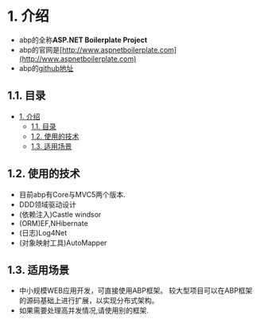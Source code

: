 # 1. 介绍

* abp的全称**ASP.NET Boilerplate Project**
* abp的官网是[http://www.aspnetboilerplate.com](http://www.aspnetboilerplate.com)
* abp的[github地址](https://github.com/aspnetboilerplate)

## 1.1. 目录

<!-- TOC -->

- [1. 介绍](#1)
    - [1.1. 目录](#11)
    - [1.2. 使用的技术](#12)
    - [1.3. 适用场景](#13)

<!-- /TOC -->

## 1.2. 使用的技术

* 目前abp有Core与MVC5两个版本.
* DDD领域驱动设计
* (依赖注入)Castle windsor
* (ORM)EF,NHibernate
* (日志)Log4Net
* (对象映射工具)AutoMapper

## 1.3. 适用场景

* 中小规模WEB应用开发，可直接使用ABP框架。 较大型项目可以在ABP框架的源码基础上进行扩展，以实现分布式架构。
* 如果需要处理高并发情况,请使用别的框架.
